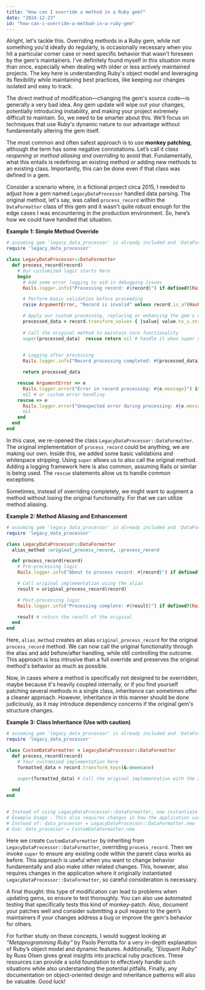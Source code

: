 ```yaml
---
title: "How can I override a method in a Ruby gem?"
date: "2024-12-23"
id: "how-can-i-override-a-method-in-a-ruby-gem"
---
```


Alright, let's tackle this. Overriding methods in a Ruby gem, while not something you'd ideally do regularly, is occasionally necessary when you hit a particular corner case or need specific behavior that wasn't foreseen by the gem's maintainers. I've definitely found myself in this situation more than once, especially when dealing with older or less actively maintained projects. The key here is understanding Ruby's object model and leveraging its flexibility while maintaining best practices, like keeping our changes isolated and easy to track.

The direct method of modification—changing the gem's source code—is generally a very bad idea. Any gem update will wipe out your changes, potentially introducing instability, and making your project extremely difficult to maintain. So, we need to be smarter about this. We’ll focus on techniques that use Ruby's dynamic nature to our advantage without fundamentally altering the gem itself.

The most common and often safest approach is to use **monkey patching**, although the term has some negative connotations. Let’s call it *class reopening* or *method aliasing and overriding* to avoid that. Fundamentally, what this entails is redefining an existing method or adding new methods to an existing class. Importantly, this can be done even if that class was defined in a gem.

Consider a scenario where, in a fictional project circa 2015, I needed to adjust how a gem named `LegacyDataProcessor` handled data parsing. The original method, let's say, was called `process_record` within the `DataFormatter` class of this gem and it wasn't quite robust enough for the edge cases I was encountering in the production environment. So, here’s how we could have handled that situation.

**Example 1: Simple Method Override**

```ruby
# assuming gem 'legacy_data_processor' is already included and 'DataFormatter' class exists
require 'legacy_data_processor'

class LegacyDataProcessor::DataFormatter
  def process_record(record)
    # Our customized logic starts here
    begin
      # Add some error logging to aid in debugging issues
      Rails.logger.info("Processing record: #{record}") if defined?(Rails) && Rails.logger

      # Perform basic validation before proceeding
      raise ArgumentError, "Record is invalid" unless record.is_a?(Hash)

      # Apply our custom processing, replacing or enhancing the gem's original implementation
      processed_data = record.transform_values { |value| value.to_s.strip } # For example, trimming whitespace
       
      # Call the original method to maintain core functionality
      super(processed_data)  rescue return nil # handle it when super call fails
      

      # Logging after processing
      Rails.logger.info("Record processing completed: #{processed_data}") if defined?(Rails) && Rails.logger

      return processed_data

    rescue ArgumentError => e
      Rails.logger.error("Error in record processing: #{e.message}") if defined?(Rails) && Rails.logger
      nil # or custom error handling
    rescue => e
      Rails.logger.error("Unexpected error during processing: #{e.message}") if defined?(Rails) && Rails.logger
      nil
    end
  end
end
```

In this case, we re-opened the class `LegacyDataProcessor::DataFormatter`. The original implementation of `process_record` could be anything, we are making our own. Inside this, we added some basic validations and whitespace stripping. Using `super` allows us to also call the original method. Adding a logging framework here is also common, assuming Rails or similar is being used. The `rescue` statements allow us to handle common exceptions.

Sometimes, instead of overriding completely, we might want to augment a method without losing the original functionality. For that we can utilize method aliasing.

**Example 2: Method Aliasing and Enhancement**

```ruby
# assuming gem 'legacy_data_processor' is already included and 'DataFormatter' class exists
require 'legacy_data_processor'

class LegacyDataProcessor::DataFormatter
  alias_method :original_process_record, :process_record

  def process_record(record)
    # Pre-processing logic
    Rails.logger.info("About to process record: #{record}") if defined?(Rails) && Rails.logger

    # Call original implementation using the alias
    result = original_process_record(record)

    # Post-processing logic
    Rails.logger.info("Processing complete: #{result}") if defined?(Rails) && Rails.logger

    result # return the result of the original
  end
end
```

Here, `alias_method` creates an alias `original_process_record` for the original `process_record` method. We can now call the original functionality through the alias and add before/after handling, while still controlling the outcome. This approach is less intrusive than a full override and preserves the original method's behavior as much as possible.

Now, in cases where a method is specifically not designed to be overridden, maybe because it's heavily coupled internally, or if you find yourself patching several methods in a single class, inheritance can sometimes offer a cleaner approach. However, inheritance in this manner should be done judiciously, as it may introduce dependency concerns if the original gem's structure changes.

**Example 3: Class Inheritance (Use with caution)**

```ruby
# assuming gem 'legacy_data_processor' is already included and 'DataFormatter' class exists
require 'legacy_data_processor'

class CustomDataFormatter < LegacyDataProcessor::DataFormatter
  def process_record(record)
    # Your customized implementation here
    formatted_data = record.transform_keys(&:downcase)
     
    super(formatted_data) # Call the original implementation with the adjusted data

  end
end


# Instead of using LegacyDataProcessor::DataFormatter, now instantiate CustomDataFormatter
# Example Usage - This also requires changes in how the application uses DataFormatter
# Instead of: data_processor = LegacyDataProcessor::DataFormatter.new
# Use: data_processor = CustomDataFormatter.new

```

Here we create `CustomDataFormatter` by inheriting from `LegacyDataProcessor::DataFormatter`, overriding `process_record`. Then we invoke `super` to ensure any existing code within the parent class works as before. This approach is useful when you want to change behavior fundamentally and also make other related changes. This, however, also requires changes in the application where it originally instantiated `LegacyDataProcessor::DataFormatter`, so careful consideration is necessary.

A final thought: this type of modification can lead to problems when updating gems, so ensure to test thoroughly. You can also use automated testing that specifically tests this kind of monkey-patch. Also, document your patches well and consider submitting a pull request to the gem’s maintainers if your changes address a bug or improve the gem's behavior for others.

For further study on these concepts, I would suggest looking at *“Metaprogramming Ruby”* by Paolo Perrotta for a very in-depth explanation of Ruby’s object model and dynamic features. Additionally, *“Eloquent Ruby”* by Russ Olsen gives great insights into practical ruby practices. These resources can provide a solid foundation to effectively handle such situations while also understanding the potential pitfalls. Finally, any documentation on object-oriented design and inheritance patterns will also be valuable. Good luck!
